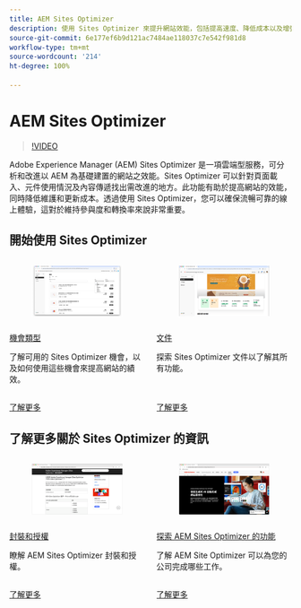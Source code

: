 ```yaml
---
title: AEM Sites Optimizer
description: 使用 Sites Optimizer 來提升網站效能，包括提高速度、降低成本以及增強可靠性，以促進參與度。
source-git-commit: 6e177ef6b9d121ac7484ae118037c7e542f981d8
workflow-type: tm+mt
source-wordcount: '214'
ht-degree: 100%

---
```



# AEM Sites Optimizer

>[!VIDEO](https://video.tv.adobe.com/v/3455085/?learn=on&enablevpops)

Adobe Experience Manager (AEM) Sites Optimizer 是一項雲端型服務，可分析和改進以 AEM 為基礎建置的網站之效能。Sites Optimizer 可以針對頁面載入、元件使用情況及內容傳遞找出需改進的地方。此功能有助於提高網站的效能，同時降低維護和更新成本。透過使用 Sites Optimizer，您可以確保流暢可靠的線上體驗，這對於維持參與度和轉換率來說非常重要。

## 開始使用 Sites Optimizer

<!-- CARDS 

* ./opportunity-types/overview.md
    * {title=Opportunity types}
    * {description = Learn about the available Site Optimizer opportunities and how to use them to improve your site's performance.}
* ./opportunity-types/preflight.md
  * {title=Preflight opportunities}
  * {description = Learn about the Preflight opportunities in Sites Optimizer and how to optimize your web pages before they're even published.}
* ./documentation/overview.md
  * {title=Documentation}
  * {description=Explore the Sites Optimizer documentation to learn about all its capabilities.}

-->
<!-- START CARDS HTML - DO NOT MODIFY BY HAND -->
<div class="columns">
    <div class="column is-half-tablet is-half-desktop is-one-third-widescreen" aria-label="Opportunity types">
        <div class="card" style="height: 100%; display: flex; flex-direction: column; height: 100%;">
            <div class="card-image">
                <figure class="image x-is-16by9">
                    <a href="./opportunity-types/overview.md" title="機會類型" target="_blank" rel="referrer">
                        <img class="is-bordered-r-small" src="opportunity-types/assets/overview/hero.png" alt="機會類型"
                             style="width: 100%; aspect-ratio: 16 / 9; object-fit: cover; overflow: hidden; display: block; margin: auto;">
                    </a>
                </figure>
            </div>
            <div class="card-content is-padded-small" style="display: flex; flex-direction: column; flex-grow: 1; justify-content: space-between;">
                <div class="top-card-content">
                    <p class="headline is-size-6 has-text-weight-bold">
                        <a href="./opportunity-types/overview.md" target="_blank" rel="referrer" title="機會類型">機會類型</a>
                    </p>
                    <p class="is-size-6">了解可用的 Sites Optimizer 機會，以及如何使用這些機會來提高網站的績效。</p>
                </div>
                <a href="./opportunity-types/overview.md" target="_blank" rel="referrer" class="spectrum-Button spectrum-Button--outline spectrum-Button--primary spectrum-Button--sizeM" style="align-self: flex-start; margin-top: 1rem;">
                    <span class="spectrum-Button-label has-no-wrap has-text-weight-bold">了解更多</span>
                </a>
            </div>
        </div>
    </div>
    <div class="column is-half-tablet is-half-desktop is-one-third-widescreen" aria-label="Documentation">
        <div class="card" style="height: 100%; display: flex; flex-direction: column; height: 100%;">
            <div class="card-image">
                <figure class="image x-is-16by9">
                    <a href="./documentation/overview.md" title="文件" target="_blank" rel="referrer">
                        <img class="is-bordered-r-small" src="documentation/assets/overview/hero.png" alt="文件"
                             style="width: 100%; aspect-ratio: 16 / 9; object-fit: cover; overflow: hidden; display: block; margin: auto;">
                    </a>
                </figure>
            </div>
            <div class="card-content is-padded-small" style="display: flex; flex-direction: column; flex-grow: 1; justify-content: space-between;">
                <div class="top-card-content">
                    <p class="headline is-size-6 has-text-weight-bold">
                        <a href="./documentation/overview.md" target="_blank" rel="referrer" title="文件">文件</a>
                    </p>
                    <p class="is-size-6">探索 Sites Optimizer 文件以了解其所有功能。</p>
                </div>
                <a href="./documentation/overview.md" target="_blank" rel="referrer" class="spectrum-Button spectrum-Button--outline spectrum-Button--primary spectrum-Button--sizeM" style="align-self: flex-start; margin-top: 1rem;">
                    <span class="spectrum-Button-label has-no-wrap has-text-weight-bold">了解更多</span>
                </a>
            </div>
        </div>
    </div>
</div>
<!-- END CARDS HTML - DO NOT MODIFY BY HAND -->

## 了解更多關於 Sites Optimizer 的資訊

<!-- CARDS 
* https://helpx.adobe.com/tw/legal/product-descriptions/adobe-experience-manager-sites-optimizer.html
    {title=Packages and licensing}
    {description=Learn about AEM Sites Optimizer packages and licensing.}
    {image=./assets/home/licensing.png}
    {target=_blank}
    {cta=Learn more}
* https://business.adobe.com/products/experience-manager/sites/optimizer.html
    {title=Explore the capabilities of AEM Sites Optimizer}
    {description=Learn what AEM Site Optimizer can do for your company.}
    {image=./assets/home/business-adobe-com.png}
    {target=_blank}
    {cta=Learn more}
-->
<!-- START CARDS HTML - DO NOT MODIFY BY HAND -->
<div class="columns">
    <div class="column is-half-tablet is-half-desktop is-one-third-widescreen" aria-label="Packages and licensing">
        <div class="card" style="height: 100%; display: flex; flex-direction: column; height: 100%;">
            <div class="card-image">
                <figure class="image x-is-16by9">
                    <a href="https://helpx.adobe.com/tw/legal/product-descriptions/adobe-experience-manager-sites-optimizer.html" title="封裝和授權" target="_blank" rel="referrer">
                        <img class="is-bordered-r-small" src="./assets/home/licensing.png" alt="封裝和授權"
                             style="width: 100%; aspect-ratio: 16 / 9; object-fit: cover; overflow: hidden; display: block; margin: auto;">
                    </a>
                </figure>
            </div>
            <div class="card-content is-padded-small" style="display: flex; flex-direction: column; flex-grow: 1; justify-content: space-between;">
                <div class="top-card-content">
                    <p class="headline is-size-6 has-text-weight-bold">
                        <a href="https://helpx.adobe.com/tw/legal/product-descriptions/adobe-experience-manager-sites-optimizer.html" target="_blank" rel="referrer" title="封裝和授權">封裝和授權</a>
                    </p>
                    <p class="is-size-6">瞭解 AEM Sites Optimizer 封裝和授權。</p>
                </div>
                <a href="https://helpx.adobe.com/tw/legal/product-descriptions/adobe-experience-manager-sites-optimizer.html" target="_blank" rel="referrer" class="spectrum-Button spectrum-Button--outline spectrum-Button--primary spectrum-Button--sizeM" style="align-self: flex-start; margin-top: 1rem;">
                    <span class="spectrum-Button-label has-no-wrap has-text-weight-bold">了解更多</span>
                </a>
            </div>
        </div>
    </div>
    <div class="column is-half-tablet is-half-desktop is-one-third-widescreen" aria-label="Explore the capabilities of AEM Sites Optimizer">
        <div class="card" style="height: 100%; display: flex; flex-direction: column; height: 100%;">
            <div class="card-image">
                <figure class="image x-is-16by9">
                    <a href="https://business.adobe.com/tw/products/experience-manager/sites/optimizer.html" title="探索 AEM Sites Optimizer 的功能" target="_blank" rel="referrer">
                        <img class="is-bordered-r-small" src="./assets/home/business-adobe-com.png" alt="探索 AEM Sites Optimizer 的功能"
                             style="width: 100%; aspect-ratio: 16 / 9; object-fit: cover; overflow: hidden; display: block; margin: auto;">
                    </a>
                </figure>
            </div>
            <div class="card-content is-padded-small" style="display: flex; flex-direction: column; flex-grow: 1; justify-content: space-between;">
                <div class="top-card-content">
                    <p class="headline is-size-6 has-text-weight-bold">
                        <a href="https://business.adobe.com/tw/products/experience-manager/sites/optimizer.html" target="_blank" rel="referrer" title="探索 AEM Sites Optimizer 的功能">探索 AEM Sites Optimizer 的功能</a>
                    </p>
                    <p class="is-size-6">了解 AEM Site Optimizer 可以為您的公司完成哪些工作。</p>
                </div>
                <a href="https://business.adobe.com/tw/products/experience-manager/sites/optimizer.html" target="_blank" rel="referrer" class="spectrum-Button spectrum-Button--outline spectrum-Button--primary spectrum-Button--sizeM" style="align-self: flex-start; margin-top: 1rem;">
                    <span class="spectrum-Button-label has-no-wrap has-text-weight-bold">了解更多</span>
                </a>
            </div>
        </div>
    </div>
</div>
<!-- END CARDS HTML - DO NOT MODIFY BY HAND -->

